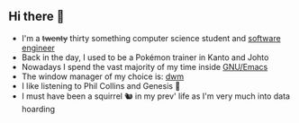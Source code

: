 ## Hi there 👋

- I'm a ~~twenty~~ thirty something computer science student and [software engineer](https://www.fhv.at/studium/technik/informatik-bsc)
- Back in the day, I used to be a Pokémon trainer in Kanto and Johto
- Nowadays I spend the vast majority of my time inside [GNU/Emacs](https://emacs.org)
- The window manager of my choice is: [dwm](https://dwm.suckless.org)
- I like listening to Phil Collins and Genesis 🎵 
- I must have been a squirrel 🐿️ in my prev' life as I'm very much into data hoarding
